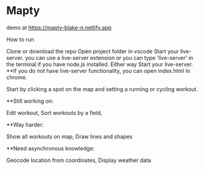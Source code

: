 # Mapty

demo at https://mapty-blake-n.netlify.app

How to run

Clone or download the repo Open project folder in vscode Start your live-server. you can use a live-server extension or you can type 'live-server' in the terminal if you have node.js installed. Either way Start your live-server. **If you do not have live-server functionality, you can open index.html in chrome.

Start by clicking a spot on the map and setting a running or cycling workout.

**Still working on:

Edit workout,
Sort workouts by a field,

**Way harder:

Show all workouts on map,
Draw lines and shapes


**Need asynchronous knowledge:

Geocode location from coordinates,
Display weather data
